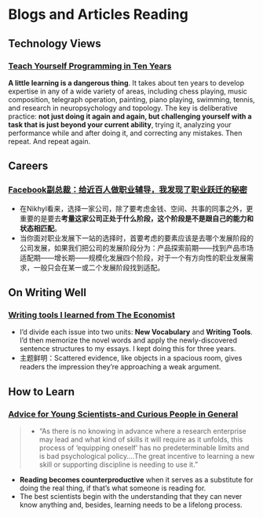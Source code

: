 # Blogs and Articles Reading

## Technology Views

### [Teach Yourself Programming in Ten Years](http://norvig.com/21-days.html)

**A little learning is a dangerous thing**. It takes about ten years to develop expertise in any of a wide variety of areas, including chess playing, music composition, telegraph operation, painting, piano playing, swimming, tennis, and research in neuropsychology and topology. The key is deliberative practice: **not just doing it again and again, but challenging yourself with a task that is just beyond your current ability**, trying it, analyzing your performance while and after doing it, and correcting any mistakes. Then repeat. And repeat again.

## Careers

### [Facebook副总裁：给近百人做职业辅导，我发现了职业跃迁的秘密](https://mp.weixin.qq.com/s/PTaZex-bvbVb-0DjcCC3Rw)

- 在Nikhyl看来，选择一家公司，除了要考虑金钱、空间、共事的同事之外，更重要的是要去**考量这家公司正处于什么阶段，这个阶段是不是跟自己的能力和状态相匹配**。
- 当你面对职业发展下一站的选择时，首要考虑的要素应该是去哪个发展阶段的公司发展，如果我们把公司的发展阶段分为：产品探索前期——找到产品市场适配期——增长期——规模化发展四个阶段，对于一个有方向性的职业发展需求，一般只会在某一或二个发展阶段找到适配。

## On Writing Well

### [Writing tools I learned from The Economist](https://builtbywords.substack.com/p/writing-tools-i-learned-from-the)

- I’d divide each issue into two units: **New Vocabulary** and **Writing Tools**. I’d then memorize the novel words and apply the newly-discovered sentence structures to my essays. I kept doing this for three years.
- 主题鲜明：Scattered evidence, like objects in a spacious room, gives readers the impression they’re approaching a weak argument.

## How to Learn

### [Advice for Young Scientists-and Curious People in General](https://fs.blog/2021/05/advice-for-young-scientists/)

> - “As there is no knowing in advance where a research enterprise may lead and what kind of skills it will require as it unfolds, this process of ‘equipping oneself’ has no predeterminable limits and is bad psychological policy….The great incentive to learning a new skill or supporting discipline is needing to use it.”

- **Reading becomes counterproductive** when it serves as a substitute for doing the real thing, if that’s what someone is reading for. 
- The best scientists begin with the understanding that they can never know anything and, besides, learning needs to be a lifelong process.
